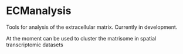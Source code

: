 # ECManalysis

Tools for analysis of the extracellular matrix. Currently in development. 

At the moment can be used to cluster the matrisome in spatial transcriptomic datasets 
